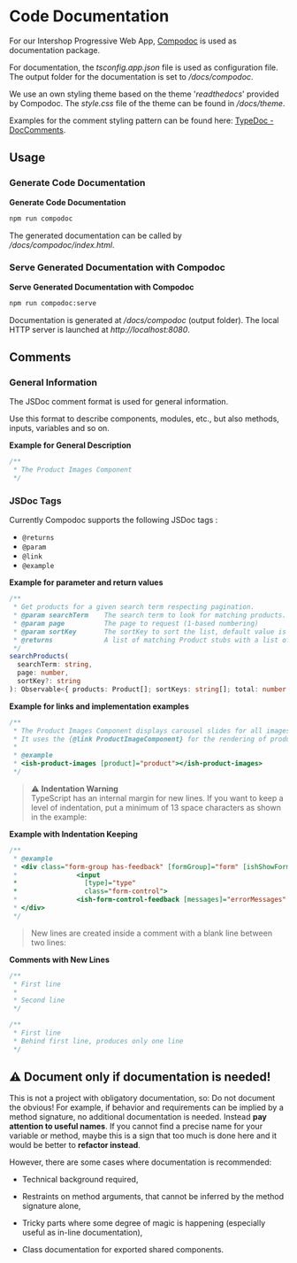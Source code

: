 <!--
kb_guide
kb_pwa
kb_everyone
kb_sync_latest_only
-->

# Code Documentation

For our Intershop Progressive Web App, [Compodoc](https://compodoc.app) is used as documentation package.

For documentation, the _tsconfig.app.json_ file is used as configuration file.
The output folder for the documentation is set to _<project-home>/docs/compodoc_.

We use an own styling theme based on the theme '_readthedocs_' provided by Compodoc.
The _style.css_ file of the theme can be found in _<project-home>/docs/theme_.

Examples for the comment styling pattern can be found here: [TypeDoc - DocComments](http://typedoc.org/guides/doccomments/).

## Usage

### Generate Code Documentation

**Generate Code Documentation**

```bash
npm run compodoc
```

The generated documentation can be called by _<project-home>/docs/compodoc/index.html_.

### Serve Generated Documentation with Compodoc

**Serve Generated Documentation with Compodoc**

```bash
npm run compodoc:serve
```

Documentation is generated at _<project-home>/docs/compodoc_ (output folder).
The local HTTP server is launched at _http://localhost:8080_.

## Comments

### General Information

The JSDoc comment format is used for general information.

Use this format to describe components, modules, etc., but also methods, inputs, variables and so on.

**Example for General Description**

```typescript
/**
 * The Product Images Component
 */
```

### JSDoc Tags

Currently Compodoc supports the following JSDoc tags :

- `@returns`
- `@param`
- `@link`
- `@example`

**Example for parameter and return values**

```typescript
/**
 * Get products for a given search term respecting pagination.
 * @param searchTerm    The search term to look for matching products.
 * @param page          The page to request (1-based numbering)
 * @param sortKey       The sortKey to sort the list, default value is ''.
 * @returns             A list of matching Product stubs with a list of possible sorting and the total amount of results.
 */
searchProducts(
  searchTerm: string,
  page: number,
  sortKey?: string
): Observable<{ products: Product[]; sortKeys: string[]; total: number }> {
```

**Example for links and implementation examples**

```typescript
/**
 * The Product Images Component displays carousel slides for all images of the product and a thumbnails list as carousel indicator.
 * It uses the {@link ProductImageComponent} for the rendering of product images.
 *
 * @example
 * <ish-product-images [product]="product"></ish-product-images>
 */
```

> :warning: **Indentation Warning**  
> TypeScript has an internal margin for new lines. If you want to keep a level of indentation, put a minimum of 13 space characters as shown in the example:

**Example with Indentation Keeping**

```typescript
/**
 * @example
 * <div class="form-group has-feedback" [formGroup]="form" [ishShowFormFeedback]="formControl">
 *               <input
 *                 [type]="type"
 *                 class="form-control">
 *               <ish-form-control-feedback [messages]="errorMessages" [control]="formControl"></ish-form-control-feedback>
 * </div>
 */
```

> New lines are created inside a comment with a blank line between two lines:

**Comments with New Lines**

```typescript
/**
 * First line
 *
 * Second line
 */

/**
 * First line
 * Behind first line, produces only one line
 */
```

## :warning: Document only if documentation is needed!

This is not a project with obligatory documentation, so: Do not document the obvious! For example, if behavior and requirements can be implied by a method signature, no additional documentation is needed.
Instead **pay attention to useful names**.
If you cannot find a precise name for your variable or method, maybe this is a sign that too much is done here and it would be better to **refactor instead**.

However, there are some cases where documentation is recommended:

- Technical background required,

- Restraints on method arguments, that cannot be inferred by the method signature alone,

- Tricky parts where some degree of magic is happening (especially useful as in-line documentation),

- Class documentation for exported shared components.
